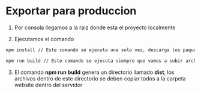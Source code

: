 Exportar para produccion
==================

1. Por consola llegamos a la raiz donde esta el proyecto localmente

2. Ejecutamos el comando

  ```bash
  npm install // Este comando se ejecuta una solo vez, descarga los paquete que necesitamos
  ```
  ```bash
  npm run build // Este comando se ejecuta siempre que vamos a subir archivos a produccion
  ```

3. El comando **npm run build** genera un directorio llamado **dist**, los archivos dentro de este directorio se deben copiar todos a la carpeta website dentro del servidor
